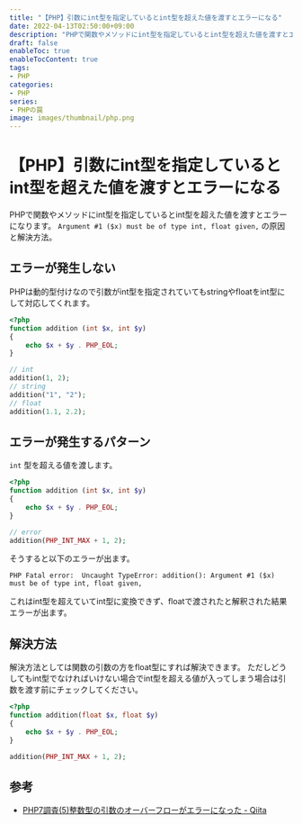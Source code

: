```yaml
---
title: "【PHP】引数にint型を指定しているとint型を超えた値を渡すとエラーになる"
date: 2022-04-13T02:50:00+09:00
description: "PHPで関数やメソッドにint型を指定しているとint型を超えた値を渡すとエラーになります。"
draft: false
enableToc: true
enableTocContent: true
tags: 
- PHP
categories: 
- PHP
series: 
- PHPの罠
image: images/thumbnail/php.png
---
```


# 【PHP】引数にint型を指定しているとint型を超えた値を渡すとエラーになる
PHPで関数やメソッドにint型を指定しているとint型を超えた値を渡すとエラーになります。
`Argument #1 ($x) must be of type int, float given,` の原因と解決方法。

## エラーが発生しない
PHPは動的型付けなので引数がint型を指定されていてもstringやfloatをint型にして対応してくれます。
```php
<?php
function addition (int $x, int $y)
{
    echo $x + $y . PHP_EOL;
}

// int
addition(1, 2);
// string
addition("1", "2");
// float
addition(1.1, 2.2);
```

## エラーが発生するパターン
`int` 型を超える値を渡します。
```php
<?php
function addition (int $x, int $y)
{
    echo $x + $y . PHP_EOL;
}

// error
addition(PHP_INT_MAX + 1, 2);
```

そうすると以下のエラーが出ます。
```
PHP Fatal error:  Uncaught TypeError: addition(): Argument #1 ($x) must be of type int, float given,
```
これはint型を超えていてint型に変換できず、floatで渡されたと解釈された結果エラーが出ます。

## 解決方法
解決方法としては関数の引数の方をfloat型にすれば解決できます。
ただしどうしてもint型でなければいけない場合でint型を超える値が入ってしまう場合は引数を渡す前にチェックしてください。
```php
<?php
function addition(float $x, float $y)
{
    echo $x + $y . PHP_EOL;
}

addition(PHP_INT_MAX + 1, 2);
```

## 参考
* <a href="https://qiita.com/hnw/items/1edda557d8c144f0cd20" target="_blank" rel="nofollow noopener">PHP7調査(5)整数型の引数のオーバーフローがエラーになった - Qiita</a>
